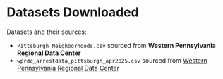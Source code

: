 # Datasets Downloaded

Datasets and their sources:
- `Pittsburgh_Neighborhoods.csv` sourced from **Western Pennsylvania Regional Data Center**
- `wprdc_arrestdata_pittsburgh_apr2025.csv` sourced from [Western Pennsylvania Regional Data Center](https://data.wprdc.org/dataset/arrest-data/resource/e03a89dd-134a-4ee8-a2bd-62c40aeebc6f)